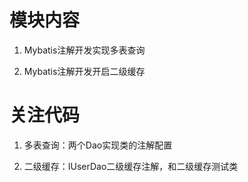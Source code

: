 # 模块内容

1. Mybatis注解开发实现多表查询

2. Mybatis注解开发开启二级缓存

# 关注代码

1. 多表查询：两个Dao实现类的注解配置

2. 二级缓存：IUserDao二级缓存注解，和二级缓存测试类